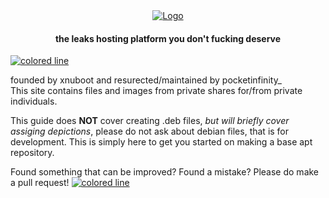 <center>
  <a href="#"><img src="https://static.vecteezy.com/system/resources/previews/004/680/319/non_2x/hacker-glyph-icon-free-vector.jpg" alt="Logo"></a>
  <h4 align="center">the leaks hosting platform you don't fucking deserve</h4>
</center>

<a href="#"><img src="https://i.imgur.com/y4oV9VV.png" alt="colored line"></a>

founded by xnuboot and resurected/maintained by pocketinfinity_</br>
This site contains files and images from private shares for/from private individuals.</br>

This guide does **NOT** cover creating .deb files, _but will briefly cover assiging depictions_, please do not ask about debian files, that is for development. This is simply here to get you started on making a base apt repository.

Found something that can be improved? Found a mistake? Please do make a pull request!
<a href="#"><img src="https://i.imgur.com/y4oV9VV.png" alt="colored line"></a>
